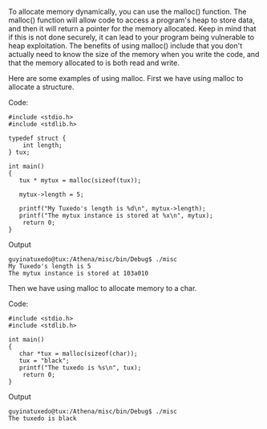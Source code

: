 
To allocate memory dynamically, you can use the malloc() function. The malloc() function will allow code to access a program's heap to store data, and then it will return a pointer for the memory allocated. Keep in mind that if this is not done securely, it can lead to your program being vulnerable to heap exploitation. The benefits of using malloc() include that you don't actually need to know the size of the memory when you write the code, and that the memory allocated to is both read and write.

Here are some examples of using malloc. First we have using malloc to allocate a structure.

Code:
```
#include <stdio.h>
#include <stdlib.h>

typedef struct {
    int length;
} tux;

int main()
{
   tux * mytux = malloc(sizeof(tux));

   mytux->length = 5;

   printf("My Tuxedo's length is %d\n", mytux->length);
   printf("The mytux instance is stored at %x\n", mytux);
    return 0;
}
```

Output
```
guyinatuxedo@tux:/Athena/misc/bin/Debug$ ./misc
My Tuxedo's length is 5
The mytux instance is stored at 103a010
```

Then we have using malloc to allocate memory to a char.

Code:
```
#include <stdio.h>
#include <stdlib.h>

int main()
{
   char *tux = malloc(sizeof(char));
   tux = "black";
   printf("The tuxedo is %s\n", tux);
    return 0;
}
```

Output
```
guyinatuxedo@tux:/Athena/misc/bin/Debug$ ./misc 
The tuxedo is black
```
